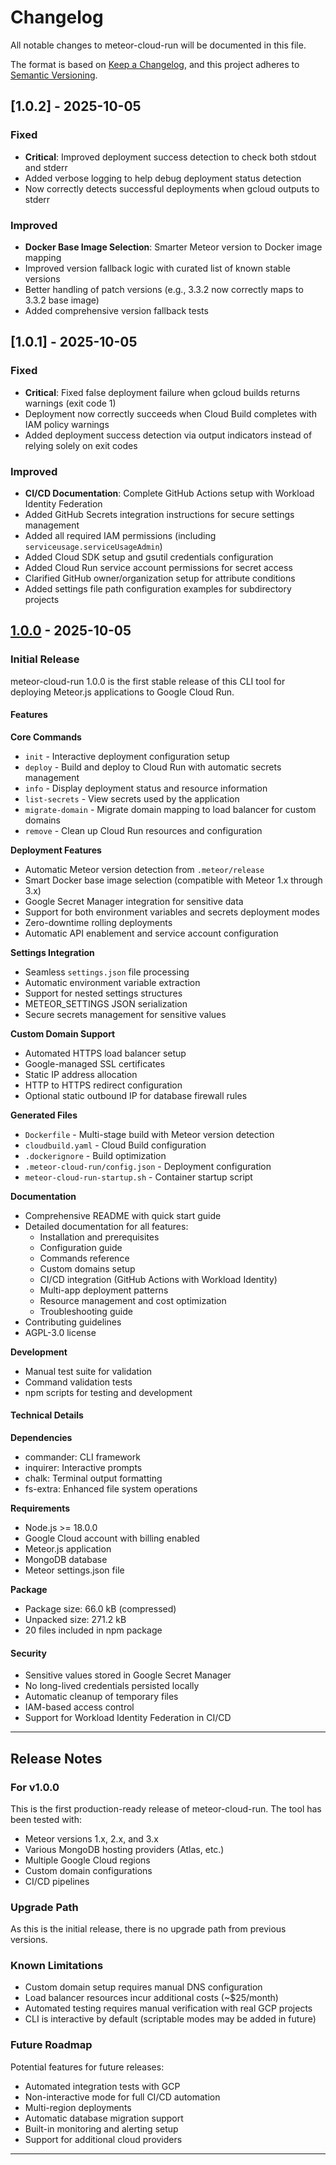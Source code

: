 # Changelog

All notable changes to meteor-cloud-run will be documented in this file.

The format is based on [Keep a Changelog](https://keepachangelog.com/en/1.0.0/),
and this project adheres to [Semantic Versioning](https://semver.org/spec/v2.0.0.html).

## [1.0.2] - 2025-10-05

### Fixed
- **Critical**: Improved deployment success detection to check both stdout and stderr
- Added verbose logging to help debug deployment status detection
- Now correctly detects successful deployments when gcloud outputs to stderr

### Improved
- **Docker Base Image Selection**: Smarter Meteor version to Docker image mapping
- Improved version fallback logic with curated list of known stable versions
- Better handling of patch versions (e.g., 3.3.2 now correctly maps to 3.3.2 base image)
- Added comprehensive version fallback tests

## [1.0.1] - 2025-10-05

### Fixed
- **Critical**: Fixed false deployment failure when gcloud builds returns warnings (exit code 1)
- Deployment now correctly succeeds when Cloud Build completes with IAM policy warnings
- Added deployment success detection via output indicators instead of relying solely on exit codes

### Improved
- **CI/CD Documentation**: Complete GitHub Actions setup with Workload Identity Federation
- Added GitHub Secrets integration instructions for secure settings management
- Added all required IAM permissions (including `serviceusage.serviceUsageAdmin`)
- Added Cloud SDK setup and gsutil credentials configuration
- Added Cloud Run service account permissions for secret access
- Clarified GitHub owner/organization setup for attribute conditions
- Added settings file path configuration examples for subdirectory projects

## [1.0.0] - 2025-10-05

### Initial Release

meteor-cloud-run 1.0.0 is the first stable release of this CLI tool for deploying Meteor.js applications to Google Cloud Run.

#### Features

**Core Commands**
- `init` - Interactive deployment configuration setup
- `deploy` - Build and deploy to Cloud Run with automatic secrets management
- `info` - Display deployment status and resource information
- `list-secrets` - View secrets used by the application
- `migrate-domain` - Migrate domain mapping to load balancer for custom domains
- `remove` - Clean up Cloud Run resources and configuration

**Deployment Features**
- Automatic Meteor version detection from `.meteor/release`
- Smart Docker base image selection (compatible with Meteor 1.x through 3.x)
- Google Secret Manager integration for sensitive data
- Support for both environment variables and secrets deployment modes
- Zero-downtime rolling deployments
- Automatic API enablement and service account configuration

**Settings Integration**
- Seamless `settings.json` file processing
- Automatic environment variable extraction
- Support for nested settings structures
- METEOR_SETTINGS JSON serialization
- Secure secrets management for sensitive values

**Custom Domain Support**
- Automated HTTPS load balancer setup
- Google-managed SSL certificates
- Static IP address allocation
- HTTP to HTTPS redirect configuration
- Optional static outbound IP for database firewall rules

**Generated Files**
- `Dockerfile` - Multi-stage build with Meteor version detection
- `cloudbuild.yaml` - Cloud Build configuration
- `.dockerignore` - Build optimization
- `.meteor-cloud-run/config.json` - Deployment configuration
- `meteor-cloud-run-startup.sh` - Container startup script

**Documentation**
- Comprehensive README with quick start guide
- Detailed documentation for all features:
  - Installation and prerequisites
  - Configuration guide
  - Commands reference
  - Custom domains setup
  - CI/CD integration (GitHub Actions with Workload Identity)
  - Multi-app deployment patterns
  - Resource management and cost optimization
  - Troubleshooting guide
- Contributing guidelines
- AGPL-3.0 license

**Development**
- Manual test suite for validation
- Command validation tests
- npm scripts for testing and development

#### Technical Details

**Dependencies**
- commander: CLI framework
- inquirer: Interactive prompts
- chalk: Terminal output formatting
- fs-extra: Enhanced file system operations

**Requirements**
- Node.js >= 18.0.0
- Google Cloud account with billing enabled
- Meteor.js application
- MongoDB database
- Meteor settings.json file

**Package**
- Package size: 66.0 kB (compressed)
- Unpacked size: 271.2 kB
- 20 files included in npm package

#### Security

- Sensitive values stored in Google Secret Manager
- No long-lived credentials persisted locally
- Automatic cleanup of temporary files
- IAM-based access control
- Support for Workload Identity Federation in CI/CD

---

## Release Notes

### For v1.0.0

This is the first production-ready release of meteor-cloud-run. The tool has been tested with:
- Meteor versions 1.x, 2.x, and 3.x
- Various MongoDB hosting providers (Atlas, etc.)
- Multiple Google Cloud regions
- Custom domain configurations
- CI/CD pipelines

### Upgrade Path

As this is the initial release, there is no upgrade path from previous versions.

### Known Limitations

- Custom domain setup requires manual DNS configuration
- Load balancer resources incur additional costs (~$25/month)
- Automated testing requires manual verification with real GCP projects
- CLI is interactive by default (scriptable modes may be added in future)

### Future Roadmap

Potential features for future releases:
- Automated integration tests with GCP
- Non-interactive mode for full CI/CD automation
- Multi-region deployments
- Automatic database migration support
- Built-in monitoring and alerting setup
- Support for additional cloud providers

---

[1.0.0]: https://github.com/sussition/meteor-cloud-run/releases/tag/v1.0.0

